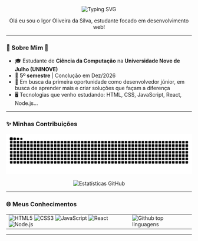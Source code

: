 <div align="center" cursor="default"> 
    <img src="https://readme-typing-svg.herokuapp.com/?color=47e0ff&size=35&center=true&vCenter=true&width=1000&lines=.•Seja+bem-vindo(a)+ao+meu+GitHub!•˙" alt="Typing SVG"> 
    <p>Olá eu sou o Igor Oliveira da Silva, estudante focado em desenvolvimento web!</p>
</div>

---

### 👾 Sobre Mim 👾

- 🎓 Estudante de **Ciência da Computação** na **Universidade Nove de Julho (UNINOVE)**
- 📖 **5º semestre** | Conclução em Dez/2026
- 🎯 Em busca da primeira oportunidade como desenvolvedor júnior, em busca de aprender mais e criar soluções que façam a diferença
- 🖥️ Tecnologias que venho estudando: HTML, CSS, JavaScript, React, Node.js...

---

### ✨ Minhas Contribuições

<div align="center">
    <img src="https://github.com/IguinN01/IguinN01/blob/output/github-contribution-grid-snake.svg" alt="snake gif" />
    <p> </p> 
    <img src="https://github-readme-stats.vercel.app/api?username=IguinN01&show_icons=true&include_all_commits=true&count_private=true&theme=nord&rank_icon=github" height="150" alt="Estatísticas GitHub" />  
</div>
  
---

### 🌐 Meus Conhecimentos

<table border="0">
  <tr>
    <td>
      <img src="https://cdn.jsdelivr.net/gh/devicons/devicon/icons/html5/html5-original.svg" height="30" alt="HTML5" />
      <img src="https://cdn.jsdelivr.net/gh/devicons/devicon/icons/css3/css3-original.svg" height="30" alt="CSS3" />
      <img src="https://cdn.jsdelivr.net/gh/devicons/devicon/icons/javascript/javascript-original.svg" height="30" alt="JavaScript" />
      <img src="https://cdn.jsdelivr.net/gh/devicons/devicon/icons/react/react-original.svg" height="30" alt="React" />
      <img src="https://cdn.jsdelivr.net/gh/devicons/devicon/icons/nodejs/nodejs-original.svg" height="30" alt="Node.js" />
    </td>
    <td>
      <img src="https://github-readme-stats.vercel.app/api/top-langs/?username=IguinN01&layout=compact&langs_count=20&theme=nord" alt="Github top linguagens" height="150" />
    </td>
  </tr>
</table>

---
